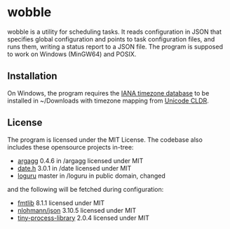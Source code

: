 # wobble

wobble is a utility for scheduling tasks. It reads configuration in JSON
that specifies global configuration and points to task configuration files,
and runs them, writing a status report to a JSON file. The program is
supposed to work on Windows (MinGW64) and POSIX.

## Installation

On Windows, the program requires the [IANA timezone database](https://www.iana.org/time-zones)
to be installed in ~/Downloads with timezone mapping from
[Unicode CLDR](https://cldr.unicode.org/index/downloads).

## License

The program is licensed under the MIT License. The codebase also includes these
opensource projects in-tree:

- [argagg](https://github.com/vietjtnguyen/argagg) 0.4.6 in /argagg licensed under MIT
- [date.h](https://github.com/HowardHinnant/date) 3.0.1 in /date
licensed under MIT
- [loguru](https://github.com/emilk/loguru) master in /loguru
in public domain, changed

and the following will be fetched during configuration:

- [fmtlib](https://github.com/fmtlib/fmt) 8.1.1 licensed under MIT
- [nlohmann/json](https://github.com/nlohmann/json) 3.10.5
licensed under MIT
- [tiny-process-library](https://gitlab.com/eidheim/tiny-process-library) 2.0.4
licensed under MIT
